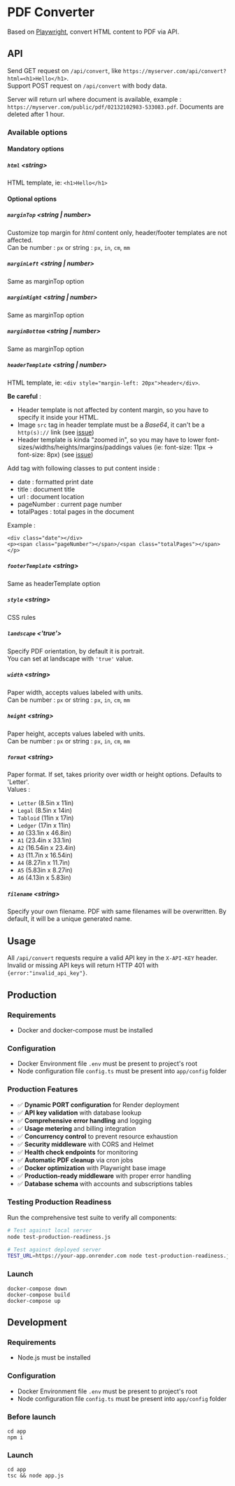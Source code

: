 # PDF Converter

Based on [Playwright](https://github.com/microsoft/playwright), convert HTML content to PDF via API.

## API

Send GET request on `/api/convert`, like `https://myserver.com/api/convert?html=<h1>Hello</h1>`.  
Support POST request on `/api/convert` with body data.  

Server will return url where document is available, example : `https://myserver.com/public/pdf/02132102983-533083.pdf`.
Documents are deleted after 1 hour.  

### Available options

#### Mandatory options

##### `html` \<string\>
HTML template, ie: `<h1>Hello</h1>`

#### Optional options
##### `marginTop` \<string | number\>
Customize top margin for *html* content only, header/footer templates are not affected.  
Can be number : `px` or string : `px`, `in`, `cm`, `mm`

##### `marginLeft` \<string | number\>
Same as marginTop option

##### `marginRight` \<string | number\>
Same as marginTop option

##### `marginBottom` \<string | number\>
Same as marginTop option

##### `headerTemplate` \<string | number\>
HTML template, ie: `<div style="margin-left: 20px">header</div>`.  

**Be careful** :  
- Header template is not affected by content margin, so you have to specify it inside your HTML.
- Image `src` tag in header template must be a _Base64_, it can't be a `http(s)://` link  (see [issue](https://github.com/puppeteer/puppeteer/issues/2443))
- Header template is kinda "zoomed in", so you may have to lower font-sizes/widths/heights/margins/paddings values (ie: font-size: 11px -> font-size: 8px) (see [issue](https://github.com/puppeteer/puppeteer/issues/2104))

Add tag with following classes to put content inside :  
- date : formatted print date
- title : document title
- url : document location
- pageNumber : current page number
- totalPages : total pages in the document

Example :
```
<div class="date"></div>
<p><span class="pageNumber"></span>/<span class="totalPages"></span></p>
```

##### `footerTemplate` \<string\>
Same as headerTemplate option

##### `style` \<string\>
CSS rules

##### `landscape` <'true'>
Specify PDF orientation, by default it is portrait.  
You can set at landscape with `'true'` value.  

##### `width` \<string\>
Paper width, accepts values labeled with units.  
Can be number : `px` or string : `px`, `in`, `cm`, `mm`

##### `height` \<string\>
Paper height, accepts values labeled with units.  
Can be number : `px` or string : `px`, `in`, `cm`, `mm`

##### `format` \<string\>
Paper format. If set, takes priority over width or height options. Defaults to 'Letter'.  
Values : 
- `Letter` (8.5in x 11in)
- `Legal` (8.5in x 14in)
- `Tabloid` (11in x 17in)
- `Ledger` (17in x 11in)
- `A0` (33.1in x 46.8in)
- `A1` (23.4in x 33.1in)
- `A2` (16.54in x 23.4in)
- `A3` (11.7in x 16.54in)
- `A4` (8.27in x 11.7in)
- `A5` (5.83in x 8.27in)
- `A6` (4.13in x 5.83in)

##### `filename` \<string\>
Specify your own filename. PDF with same filenames will be overwritten. By default, it will be a unique generated name.

## Usage

All `/api/convert` requests require a valid API key in the `X-API-KEY` header. Invalid or missing API keys will return HTTP 401 with `{error:"invalid_api_key"}`.

## Production

### Requirements

- Docker and docker-compose must be installed

### Configuration

- Docker Environment file `.env` must be present to project's root
- Node configuration file `config.ts` must be present into `app/config` folder

### Production Features

- ✅ **Dynamic PORT configuration** for Render deployment
- ✅ **API key validation** with database lookup
- ✅ **Comprehensive error handling** and logging
- ✅ **Usage metering** and billing integration
- ✅ **Concurrency control** to prevent resource exhaustion
- ✅ **Security middleware** with CORS and Helmet
- ✅ **Health check endpoints** for monitoring
- ✅ **Automatic PDF cleanup** via cron jobs
- ✅ **Docker optimization** with Playwright base image
- ✅ **Production-ready middleware** with proper error handling
- ✅ **Database schema** with accounts and subscriptions tables

### Testing Production Readiness

Run the comprehensive test suite to verify all components:

```bash
# Test against local server
node test-production-readiness.js

# Test against deployed server
TEST_URL=https://your-app.onrender.com node test-production-readiness.js
```

### Launch

```
docker-compose down
docker-compose build
docker-compose up
```

## Development

### Requirements

- Node.js must be installed

### Configuration

- Docker Environment file `.env` must be present to project's root
- Node configuration file `config.ts` must be present into `app/config` folder

### Before launch

```
cd app
npm i
```

### Launch

```
cd app
tsc && node app.js
```
